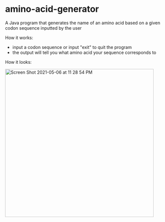 # amino-acid-generator
A Java program that generates the name of an amino acid based on a given codon sequence inputted by the user

How it works:
- input a codon sequence or input "exit" to quit the program
- the output will tell you what amino acid your sequence corresponds to

How it looks:

<img width="479" alt="Screen Shot 2021-05-06 at 11 28 54 PM" src="https://user-images.githubusercontent.com/83249290/117393807-ec859d00-aec2-11eb-8574-441a422aa885.png">


